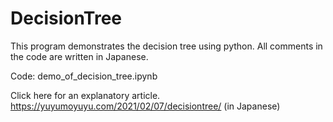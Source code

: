 # DecisionTree

This program demonstrates the decision tree using python. All comments in the code are written in Japanese.

Code: demo_of_decision_tree.ipynb

Click here for an explanatory article. https://yuyumoyuyu.com/2021/02/07/decisiontree/ (in Japanese)
